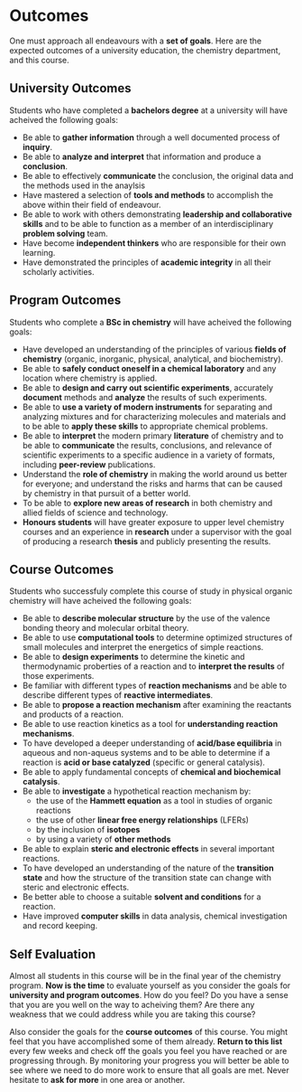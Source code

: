 # Outcomes

One must approach all endeavours with a **set of goals**. Here are the expected outcomes of a university education, the chemistry department, and this course.

## University Outcomes
Students who have completed a **bachelors degree** at a university will have acheived the following goals:

- Be able to **gather information** through a well documented process of **inquiry**.
- Be able to **analyze and interpret** that information and produce a **conclusion**.
- Be able to effectively **communicate** the conclusion, the original data and the methods used in the anaylsis
- Have mastered a selection of **tools and methods** to accomplish the above within their field of endeavour.
- Be able to work with others demonstrating **leadership and collaborative skills** and to be able to function as a member of an interdisciplinary **problem solving** team.
- Have become **independent thinkers** who are responsible for their own learning.
- Have demonstrated the principles of **academic integrity** in all their scholarly activities.

## Program Outcomes
Students who complete a **BSc in chemistry** will have acheived the following goals:

- Have developed an understanding of the principles of various **fields of chemistry** (organic, inorganic, physical, analytical, and biochemistry).
- Be able to **safely conduct oneself in a chemical laboratory** and any location where chemistry is applied.
- Be able to **design and carry out scientific experiments**, accurately **document** methods and **analyze** the results of such experiments.
- Be able to **use a variety of modern instruments** for separating and analyzing mixtures and for characterizing molecules and materials and to be able to **apply these skills** to appropriate chemical problems.
- Be able to **interpret** the modern primary **literature** of chemistry and to be able to **communicate** the results, conclusions, and relevance of scientific experiments to a specific audience in a variety of formats, including **peer-review** publications.
- Understand the **role of chemistry** in making the world around us better for everyone; and understand the risks and harms that can be caused by chemistry in that pursuit of a better world.
- To be able to **explore new areas of research** in both chemistry and allied fields of science and technology.
- **Honours students** will have greater exposure to upper level chemistry courses and an experience in **research** under a supervisor with the goal of producing a research **thesis** and publicly presenting the results.

## Course Outcomes

Students who successfuly complete this course of study in physical organic chemistry will have acheived the following goals:

- Be able to **describe molecular structure** by the use of the valence bonding theory and molecular orbital theory.
- Be able to use **computational tools** to determine optimized structures of small molecules and interpret the energetics of simple reactions.
- Be able to **design experiments** to determine the kinetic and thermodynamic proberties of a reaction and to **interpret the results** of those experiments.
- Be familiar with different types of **reaction mechanisms** and be able to describe different types of **reactive intermediates**.
- Be able to **propose a reaction mechanism** after examining the reactants and products of a reaction.
- Be able to use reaction kinetics as a tool for **understanding reaction mechanisms**.
- To have developed a deeper understanding of **acid/base equilibria** in aqueous and non-aqueus systems and to be able to determine if a reaction is **acid or base catalyzed** (specific or general catalysis).
- Be able to apply fundamental concepts of **chemical and biochemical catalysis**.
- Be able to **investigate** a hypothetical reaction mechanism by: 
    - the use of the **Hammett equation** as a tool in studies of organic reactions 
    - the use of other **linear free energy relationships** (LFERs)
    - by the inclusion of **isotopes** 
    - by using a variety of **other methods**
- Be able to explain **steric and electronic effects** in several important reactions.
- To have developed an understanding of the nature of the **transition state** and how the structure of the transition state can change with steric and electronic effects.
- Be better able to choose a suitable **solvent and conditions** for a reaction.
- Have improved **computer skills** in data analysis, chemical investigation and record keeping.

## Self Evaluation

Almost all students in this course will be in the final year of the chemistry program. **Now is the time** to evaluate yourself as you consider the goals for **university and program outcomes**. How do you feel? Do you have a sense that you are you well on the way to acheiving them? Are there any weakness that we could address while you are taking this course?

Also consider the goals for the **course outcomes** of this course. You might feel that you have accomplished some of them already. **Return to this list** every few weeks and check off the goals you feel you have reached or are progressing through. By monitoring your progress you will better be able to see where we need to do more work to ensure that all goals are met. Never hesitate to **ask for more** in one area or another.